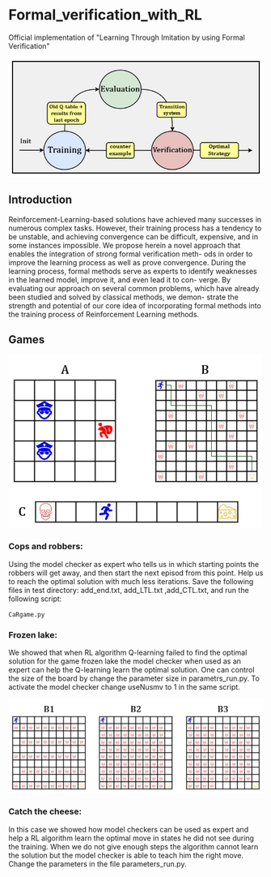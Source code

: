 # Formal_verification_with_RL
Official implementation of "Learning Through Imitation by using Formal
Verification"

![](https://github.com/eliyabron/Formal_verification_with_RL/blob/main/Images/Fig1.jpg)

## Introduction

Reinforcement-Learning-based solutions have achieved many
successes in numerous complex tasks. However, their training process has
a tendency to be unstable, and achieving convergence can be difficult,
expensive, and in some instances impossible. We propose herein a novel
approach that enables the integration of strong formal verification meth-
ods in order to improve the learning process as well as prove convergence.
During the learning process, formal methods serve as experts to identify
weaknesses in the learned model, improve it, and even lead it to con-
verge. By evaluating our approach on several common problems, which
have already been studied and solved by classical methods, we demon-
strate the strength and potential of our core idea of incorporating formal
methods into the training process of Reinforcement Learning methods.

## Games

![](https://github.com/eliyabron/Formal_verification_with_RL/blob/main/Images/Games.jpg)

### Cops and robbers:
Using the model checker as expert who tells us in which starting points the robbers will get away, and then start the next episod from this point. Help us to reach the optimal solution with much less iterations. Save the following files in test directory: add_end.txt, add_LTL.txt ,add_CTL.txt, and run the following script:
```
CaRgame.py
```


### Frozen lake:
We showed that when RL algorithm Q-learning failed to find the optimal solution for the game frozen lake the model checker when used as an expert can help the Q-learning learn the optimal solution. One can control the size of the board by change the parameter size in parametrs_run.py. To activate the model checker change useNusmv to 1 in the same script.

![](https://github.com/eliyabron/Formal_verification_with_RL/blob/main/Images/Hard.jpg)

### Catch the cheese:
In this case we showed how model checkers can be used as expert and help a RL algorithm learn the optimal move in states he did not see during the training. When we do not give enough steps the algorithm cannot learn the solution but the model checker is able to teach him the right move. Change the parameters in the file parameters_run.py.
